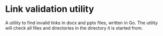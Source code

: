 Link validation utility
=======================

A utility to find invalid links in docx and pptx files, written in Go. The utility
will check all files and directories in the directory it is started from.
